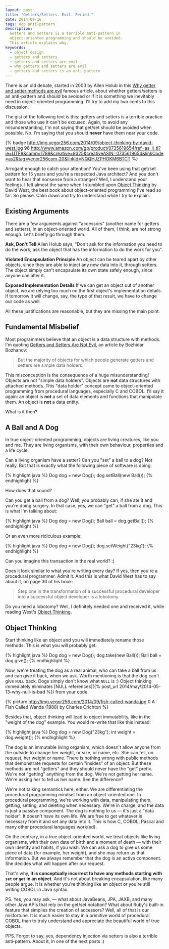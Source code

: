 ```yaml
---
layout: post
title: "Getters/Setters. Evil. Period."
date: 2014-09-16
tags: oop anti-pattern
description:
  Getters and setters is a terrible anti-pattern in
  object-oriented programming and should be avoided.
  This article explains why.
keywords:
  - object design
  - getters and setters
  - getters and setters are evil
  - why getters and setters are evil
  - getters and setters is an anti-pattern
---
```


There is an old debate, started in 2003 by Allen Holub
in this [Why getter and setter methods are evil](http://www.javaworld.com/article/2073723/core-java/why-getter-and-setter-methods-are-evil.html)
famous article, about whether getters/setters is an anti-pattern
and should be avoided or if it is something we inevitably need in object-oriented
programming. I'll try to add my two cents to this discussion.

The gist of the following text is this: getters and setters is
a terrible practice and those who use it can't be excused.
Again, to avoid any misunderstanding, I'm not saying that get/set should be avoided when possible.
No. I'm saying that you should **never** have them near your code.

<!--more-->

{% badge http://img.yegor256.com/2014/09/object-thinking-by-david-west.jpg 96 http://www.amazon.com/gp/product/0735619654/ref=as_li_tl?ie=UTF8&camp=1789&creative=9325&creativeASIN=0735619654&linkCode=as2&tag=yegor256com-20&linkId=NQQHJZPHOKM6BTCT %}

Arrogant enough to catch your attention? You've been using
that get/set pattern for 15 years and you're a respected Java architect?
And you don't want to hear that nonsense from a stranger? Well, I understand
your feelings. I felt almost the same when I stumbled upon
[Object Thinking](http://www.amazon.com/gp/product/0735619654/ref=as_li_tl?ie=UTF8&camp=1789&creative=9325&creativeASIN=0735619654&linkCode=as2&tag=yegor256com-20&linkId=NQQHJZPHOKM6BTCT)
by David West, the best book about object-oriented programming I've read so far.
So please. Calm down and try to understand while I try to explain.

## Existing Arguments

There are a few arguments against "accessors"
(another name for getters and setters), in an object-oriented world.
All of them, I think, are not strong enough. Let's briefly go
through them.

**Ask, Don't Tell**
Allen Holub says, "Don't ask for the information
you need to do the work; ask the object that has the information
to do the work for you".

**Violated Encapsulation Principle**
An object can be teared apart by other objects, since they
are able to inject any new data into it, through setters. The object simply
can't encapsulate its own state safely enough, since anyone
can alter it.

**Exposed Implementation Details**
If we can get an object out
of another object, we are relying too much on the first object's implementation
details. If tomorrow it will change, say, the type of that result,
we have to change our code as well.

All these justifications are reasonable, but they are missing the main point.

## Fundamental Misbelief

Most programmers believe that an object is a data structure with methods.
I'm quoting [Getters and Setters Are Not Evil](http://java.dzone.com/articles/getters-and-setters-are-not),
an article by Bozhidar Bozhanov:

> But the majority of objects for which people generate getters
and setters are simple data holders.

This misconception is the consequence of a huge misunderstanding!
Objects are not "simple data holders". Objects are **not** data structures
with attached methods. This "data holder" concept came to object-oriented programming
from procedural languages, especially C and COBOL.
I'll say it again: an object is **not** a set of data elements
and functions that manipulate them. An object is **not** a data entity.

What is it then?

## A Ball and A Dog

In true object-oriented programming, objects are
living creatures, like you and me. They are living organisms,
with their own behaviour, properties and a life cycle.

Can a living organism have a setter?
Can you "set" a ball to a dog? Not really.
But that is exactly what the following piece of software is doing:

{% highlight java %}
Dog dog = new Dog();
dog.setBall(new Ball());
{% endhighlight %}

How does that sound?

Can you get a ball from a dog? Well, you probably can,
if she ate it and you're doing surgery. In that case, yes, we can "get" a ball from a dog. This is what
I'm talking about:

{% highlight java %}
Dog dog = new Dog();
Ball ball = dog.getBall();
{% endhighlight %}

Or an even more ridiculous example:

{% highlight java %}
Dog dog = new Dog();
dog.setWeight("23kg");
{% endhighlight %}

Can you imagine this transaction in the real world? :)

Does it look similar to what you're writing every day? If yes,
then you're a procedural programmer. Admit it. And this is what
David West has to say about it, on page 30 of his book:

> Step one in the transformation of a successful procedural developer
into a successful object developer is a lobotomy.

Do you need a lobotomy? Well, I definitely needed one and received it, while
reading West's [Object Thinking](http://www.amazon.com/gp/product/0735619654/ref=as_li_tl?ie=UTF8&camp=1789&creative=9325&creativeASIN=0735619654&linkCode=as2&tag=yegor256com-20&linkId=NQQHJZPHOKM6BTCT).

## Object Thinking

Start thinking like an object and you will immediately rename those methods.
This is what you will probably get:

{% highlight java %}
Dog dog = new Dog();
dog.take(new Ball());
Ball ball = dog.give();
{% endhighlight %}

Now, we're treating the dog as a real animal, who can take a ball from us
and can give it back, when we ask. Worth mentioning is that the
dog can't give `NULL` back. Dogs simply don't know what `NULL` is :)
Object thinking immediately eliminates
[NULL references]({% post_url 2014/may/2014-05-13-why-null-is-bad %})
from your code.

{% picture http://img.yegor256.com/2014/09/fish-called-wanda.jpg 0 A Fish Called Wanda (1988) by Charles Crichton %}

Besides that, object thinking will lead to object immutability, like in
the "weight of the dog" example. You would re-write that like this instead:

{% highlight java %}
Dog dog = new Dog("23kg");
int weight = dog.weight();
{% endhighlight %}

The dog is an immutable living organism, which doesn't allow anyone from
the outside to change her weight, or size, or name, etc. She can tell, on
request, her weight or name. There is nothing wrong with public
methods that demonstrate requests for certain "insides" of an object. But these
methods are not "getters" and they should never have the "get" prefix. We're
not "getting" anything from the dog. We're not getting her name. We're asking
her to tell us her name. See the difference?

We're not talking semantics here, either. We are differentiating the procedural
programming mindset from an object-oriented one. In procedural programming,
we're working with data, manipulating them, getting, setting,
and deleting when necessary. We're in charge, and the data is just a passive component.
The dog is nothing to us &mdash; it's just a "data holder".
It doesn't have its own life. We are free
to get whatever is necessary from it and set any data into it.
This is how C, COBOL, Pascal and many other procedural languages work(ed).

On the contrary, in a true object-oriented world, we treat objects like
living organisms, with their own date of birth and a moment of death &mdash;
with their own identity and habits, if you wish. We can ask a dog to
give us some piece of data (for example, her weight), and she may
return us that information. But we always remember that the dog is
an active component. She decides what will happen after our request.

That's why, **it is conceptually incorrect to have any methods starting
with `set` or `get` in an object**. And it's not about breaking encapsulation, like
many people argue. It is whether you're thinking like an object
or you're still writing COBOL in Java syntax.

PS. Yes, you may ask, &mdash; what about JavaBeans, JPA, JAXB, and many other
Java APIs that rely on the get/set notation? What about Ruby's built-in feature
that simplies the creation of accessors? Well, all of that is our misfortune.
It is much easier to stay in a primitive world of procedural COBOL than to
truly understand and appreciate the beautiful world of true objects.

PPS. Forgot to say, yes, dependency injection via setters is also
a terrible anti-pattern. About it, in one of the next posts :)
